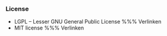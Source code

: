 <!-- > JSXGraph-Abbildung 5 -->

### License

- LGPL – Lesser GNU General Public License %%% Verlinken
- MIT license %%% Verlinken
